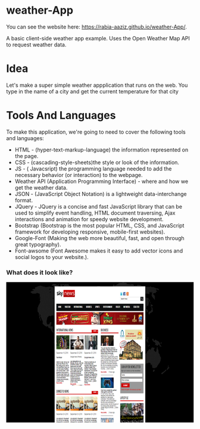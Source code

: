# weather-App
 
You can see the website here: https://rabia-aaziz.github.io/weather-App/.

A basic client-side weather app example. Uses the Open Weather Map API to request weather data.

# Idea

Let's make a super simple weather appplication that runs on the web. You type in the name of a city and get the current temperature for that city

# Tools And Languages
To make this application, we're going to need to cover the following tools and languages:

- HTML - (hyper-text-markup-language) the information represented on the page.
- CSS - (cascading-style-sheets)the style or look of the information.
- JS - ( Javacsript) the programming language needed to add the necessary behavior (or interaction) to the webpage.
- Weather API (Application Programming Interface) - where and how we get the weather data.
- JSON - (JavaScript Object Notation) is a lightweight data-interchange format.
- JQuery - JQuery is a concise and fast JavaScript library that can be used to simplify event handling, HTML document traversing, Ajax       interactions and animation for speedy website development.
- Bootstrap (Bootstrap is the most popular HTML, CSS, and JavaScript framework for developing responsive, mobile-first websites).
- Google-Font (Making the web more beautiful, fast, and open through great typography).
- Font-awsome (Font Awesome makes it easy to add vector icons and social logos to your website.).

### What does it look like?
![mockup-en](https://github.com/rabia-aaziz/news-web/blob/master/image/news.png)

